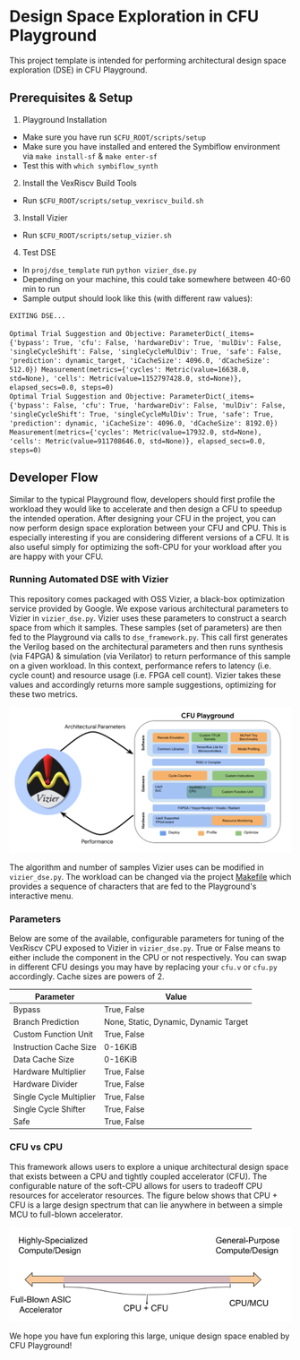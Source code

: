 # Design Space Exploration in CFU Playground
This project template is intended for performing architectural design space exploration (DSE) in CFU Playground. 

## Prerequisites & Setup
1. Playground Installation
- Make sure you have run `$CFU_ROOT/scripts/setup`
- Make sure you have installed and entered the Symbiflow environment via `make install-sf` & `make enter-sf`
- Test this with `which symbiflow_synth`

2. Install the VexRiscv Build Tools
- Run `$CFU_ROOT/scripts/setup_vexriscv_build.sh`

3. Install Vizier 
- Run `$CFU_ROOT/scripts/setup_vizier.sh`

4. Test DSE 
- In `proj/dse_template` run `python vizier_dse.py`
- Depending on your machine, this could take somewhere between 40-60 min to run
- Sample output should look like this (with different raw values):
```
EXITING DSE...

Optimal Trial Suggestion and Objective: ParameterDict(_items={'bypass': True, 'cfu': False, 'hardwareDiv': True, 'mulDiv': False, 'singleCycleShift': False, 'singleCycleMulDiv': True, 'safe': False, 'prediction': dynamic_target, 'iCacheSize': 4096.0, 'dCacheSize': 512.0}) Measurement(metrics={'cycles': Metric(value=16638.0, std=None), 'cells': Metric(value=1152797428.0, std=None)}, elapsed_secs=0.0, steps=0)
Optimal Trial Suggestion and Objective: ParameterDict(_items={'bypass': False, 'cfu': True, 'hardwareDiv': False, 'mulDiv': False, 'singleCycleShift': True, 'singleCycleMulDiv': True, 'safe': True, 'prediction': dynamic, 'iCacheSize': 4096.0, 'dCacheSize': 8192.0}) Measurement(metrics={'cycles': Metric(value=17932.0, std=None), 'cells': Metric(value=911708646.0, std=None)}, elapsed_secs=0.0, steps=0)
```

## Developer Flow
Similar to the typical Playground flow, developers should first profile the workload they would like to accelerate and then design a CFU to speedup the intended operation. After designing your CFU in the project, you can now perform design space exploration between your CFU and CPU. This is especially interesting if you are considering different versions of a CFU. It is also useful simply for optimizing the soft-CPU for your workload after you are happy with your CFU.

### Running Automated DSE with Vizier

This repository comes packaged with OSS Vizier, a black-box optimization service provided by Google. We expose various architectural parameters to Vizier in `vizier_dse.py`. Vizier uses these parameters to construct a search space from which it samples. These samples (set of parameters) are then fed to the Playground via calls to `dse_framework.py`. This call first generates the Verilog based on the architectural parameters and then runs synthesis (via F4PGA) & simulation (via Verilator) to return performance of this sample on a given workload. In this context, performance refers to latency (i.e. cycle count) and resource usage (i.e. FPGA cell count). Vizier takes these values and accordingly returns more sample suggestions, optimizing for these two metrics. 

![Alt text](../../docs/source/images/Vizier_+_Playground.png?raw=true "Title")

The algorithm and number of samples Vizier uses can be modified in `vizier_dse.py`. The workload can be changed via the project [Makefile](https://github.com/google/CFU-Playground/blob/1a7a8d58bb10fe9118cc280bb9ff7ea3217cd474/proj/dse_template/Makefile#L44) which provides a sequence of characters that are fed to the Playground's interactive menu. 


### Parameters 
Below are some of the available, configurable parameters for tuning of the VexRiscv CPU exposed to Vizier in `vizier_dse.py`. True or False means to either include the component in the CPU or not respectively. You can swap in different CFU desings you may have by replacing your `cfu.v` or `cfu.py` accordingly. Cache sizes are powers of 2.

|Parameter               | Value |
|------------------------|-------|
|Bypass                  | True, False
|Branch Prediction       | None, Static, Dynamic, Dynamic Target
|Custom Function Unit    | True, False
|Instruction Cache Size  | 0-16KiB
|Data Cache Size         | 0-16KiB
|Hardware Multiplier     | True, False
|Hardware Divider        | True, False
|Single Cycle Multiplier | True, False
|Single Cycle Shifter    | True, False
|Safe                    | True, False

### CFU vs CPU

This framework allows users to explore a unique architectural design space that exists between a CPU and tightly coupled accelerator (CFU). The configurable nature of the soft-CPU allows for users to tradeoff CPU resources for accelerator resources. The figure below shows that CPU + CFU is a large design spectrum that can lie anywhere in between a simple MCU to full-blown accelerator.

![Alt text](../../docs/source/images/CFU_VS_CPU.png?raw=true "Title")

We hope you have fun exploring this large, unique design space enabled by CFU Playground!

